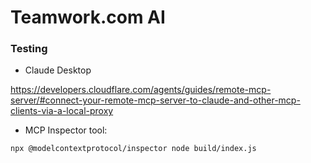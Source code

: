 # Teamwork.com AI

### Testing

* Claude Desktop

https://developers.cloudflare.com/agents/guides/remote-mcp-server/#connect-your-remote-mcp-server-to-claude-and-other-mcp-clients-via-a-local-proxy

* MCP Inspector tool:

```
npx @modelcontextprotocol/inspector node build/index.js
```